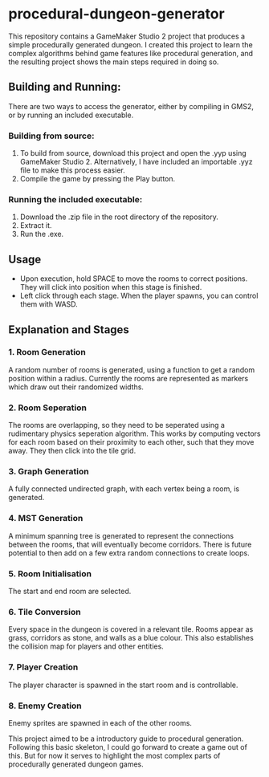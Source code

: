 # procedural-dungeon-generator

This repository contains a GameMaker Studio 2 project that produces a simple procedurally generated dungeon. I created this project to learn the complex algorithms behind game features like procedural generation, and the resulting project shows the main steps required in doing so.

## Building and Running:
There are two ways to access the generator, either by compiling in GMS2, or by running an included executable.
### Building from source:
1. To build from source, download this project and open the .yyp using GameMaker Studio 2. Alternatively, I have included an importable .yyz file to make this process easier.
2. Compile the game by pressing the Play button.

### Running the included executable:
1. Download the .zip file in the root directory of the repository.
2. Extract it.
3. Run the .exe.

## Usage
* Upon execution, hold SPACE to move the rooms to correct positions. They will click into position when this stage is finished.
* Left click through each stage. When the player spawns, you can control them with WASD.

## Explanation and Stages
### 1. Room Generation
A random number of rooms is generated, using a function to get a random position within a radius. Currently the rooms are represented as markers which draw out their randomized widths.
### 2. Room Seperation
The rooms are overlapping, so they need to be seperated using a rudimentary physics seperation algorithm. This works by computing vectors for each room based on their proximity to each other, such that they move away. They then click into the tile grid.
### 3. Graph Generation
A fully connected undirected graph, with each vertex being a room, is generated.
### 4. MST Generation
A minimum spanning tree is generated to represent the connections between the rooms, that will eventually become corridors. There is future potential to then add on a few extra random connections to create loops.
### 5. Room Initialisation
The start and end room are selected.
### 6. Tile Conversion
Every space in the dungeon is covered in a relevant tile. Rooms appear as grass, corridors as stone, and walls as a blue colour. This also establishes the collision map for players and other entities.
### 7. Player Creation
The player character is spawned in the start room and is controllable.
### 8. Enemy Creation
Enemy sprites are spawned in each of the other rooms.

This project aimed to be a introductory guide to procedural generation. Following this basic skeleton, I could go forward to create a game out of this. But for now it serves to highlight the most complex parts of procedurally generated dungeon games.
